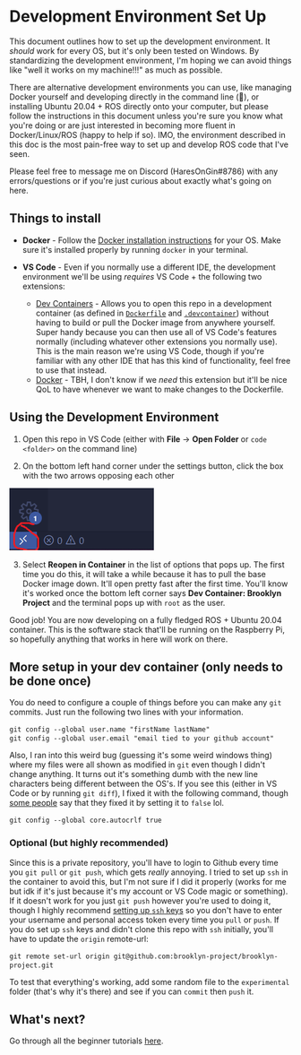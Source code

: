 # Development Environment Set Up

This document outlines how to set up the development environment. It *should* work for every OS, but it's only been tested on Windows. By standardizing the development environment, I'm hoping we can avoid things like "well it works on my machine!!!" as much as possible. 

There are alternative development environments you can use, like managing Docker yourself and developing directly in the command line (🤮), or installing Ubuntu 20.04 + ROS directly onto your computer, but please follow the instructions in this document unless you're sure you know what you're doing or are just interested in becoming more fluent in Docker/Linux/ROS (happy to help if so). IMO, the environment described in this doc is the most pain-free way to set up and develop ROS code that I've seen. 

Please feel free to message me on Discord (HaresOnGin#8786) with any errors/questions or if you're just curious about exactly what's going on here. 

## Things to install

- **Docker** - Follow the [Docker installation instructions](https://docs.docker.com/get-docker/) for your OS. Make sure it's installed properly by running `docker` in your terminal. 

- **VS Code** - Even if you normally use a different IDE, the development environment we'll be using *requires* VS Code + the following two extensions:
    - [Dev Containers](https://marketplace.visualstudio.com/items?itemName=ms-vscode-remote.remote-containers) - Allows you to open this repo in a development container (as defined in [`Dockerfile`](../Dockerfile) and [`.devcontainer`](../.devcontainer/devcontainer.json)) without having to build or pull the Docker image from anywhere yourself. Super handy because you can then use all of VS Code's features normally (including whatever other extensions you normally use). This is the main reason we're using VS Code, though if you're familiar with any other IDE that has this kind of functionality, feel free to use that instead. 
    - [Docker](https://marketplace.visualstudio.com/items?itemName=ms-azuretools.vscode-docker) - TBH, I don't know if we *need* this extension but it'll be nice QoL to have whenever we want to make changes to the Dockerfile. 

## Using the Development Environment

1. Open this repo in VS Code (either with **File** -> **Open Folder** or `code <folder>` on the command line)

2. On the bottom left hand corner under the settings button, click the box with the two arrows opposing each other 

![](images/arrows.png)

3. Select **Reopen in Container** in the list of options that pops up. The first time you do this, it will take a while because it has to pull the base Docker image down. It'll open pretty fast after the first time. You'll know it's worked once the bottom left corner says **Dev Container: Brooklyn Project** and the terminal pops up with `root` as the user.

Good job! You are now developing on a fully fledged ROS + Ubuntu 20.04 container. This is the software stack that'll be running on the Raspberry Pi, so hopefully anything that works in here will work on there.

## More setup in your dev container (only needs to be done once)

You do need to configure a couple of things before you can make any `git` commits. Just run the following two lines with your information.

```
git config --global user.name "firstName lastName"
git config --global user.email "email tied to your github account"
```

Also, I ran into this weird bug (guessing it's some weird windows thing) where my files were all shown as modified in `git` even though I didn't change anything. It turns out it's something dumb with the new line characters being different between the OS's. If you see this (either in VS Code or by running `git diff`), I fixed it with the following command, though [some people](https://stackoverflow.com/questions/62724723/git-in-visual-studio-code-says-file-is-modified-even-when-there-is-no-change) say that they fixed it by setting it to `false` lol. 

```
git config --global core.autocrlf true
```

### Optional (but highly recommended)
Since this is a private repository, you'll have to login to Github every time you `git pull` or `git push`, which gets *really* annoying. I tried to set up `ssh` in the container to avoid this, but I'm not sure if I did it properly (works for me but idk if it's just because it's my account or VS Code magic or something). If it doesn't work for you just `git push` however you're used to doing it, though I highly recommend [setting up `ssh` keys](https://docs.github.com/en/authentication/connecting-to-github-with-ssh/generating-a-new-ssh-key-and-adding-it-to-the-ssh-agent) so you don't have to enter your username and personal access token every time you `pull` or `push`. If you do set up `ssh` keys and didn't clone this repo with `ssh` initially, you'll have to update the `origin` remote-url:

```
git remote set-url origin git@github.com:brooklyn-project/brooklyn-project.git
```

To test that everything's working, add some random file to the `experimental` folder (that's why it's there) and see if you can `commit` then `push` it.

## What's next?

Go through all the beginner tutorials [here](https://wiki.ros.org/ROS/Tutorials).
